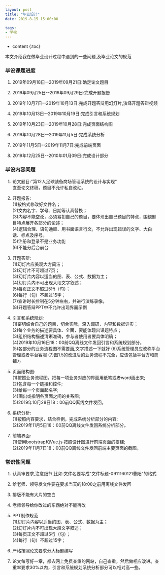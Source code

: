 ```yaml
---
layout: post
title: "毕业设计"
date: 2019-8-15 15:00:00

tags:
- 学校
---
```

* content
{:toc}

本文介绍我在做毕业设计过程中遇到的一些问题,及毕业论文的规范  












### 毕设课题进度
1. 2019年09月18日--2019年09月21日:确定论文题目

2. 2019年09月25日--2019年09月29日:完成开题报告

3. 2019年10月7日--2019年10月13日:完成开题答辩用幻灯片,演绎开题答辩视频

4. 2019年10月13日--2019年10月19日:完成引言和系统规划  

5. 2019年10月23日--2019年10月28日:完成页面结构图

6. 2019年10月28日--2019年11月5日:完成系统分析

7. 2019年11月5日--2019年11月7日:完成前端页面

8. 2019年12月25日--2010年01月09日:完成设计部分




### 毕设内容问题
1. 论文题目:"第12人足球装备商场管理系统的设计与实现"  
  直至论文终稿，题目不允许私自改动。  

2. 开题报告:  
  (1)按格式修改好文件名；  
  (2)文内名字、学号、日期等认真替换；  
  (3)内容不能空泛，必须紧扣自己的题目，要体现出自己题目的特点，围绕题目特点展开各部分的论述；  
  (4)逻辑合理、语句通顺、用书面语言行文，不允许出现错误的文字、大白话、标点及序号。  
  (5)注册和登录不是业务功能   
  (6)不能分后台前台  

3. 开题答辩:  
  (1)幻灯片应美观大方简洁；  
  (2)幻灯片不可超过7页；  
  (3)幻灯片内容以适当的图、表、公式、数据为主；  
  (4)幻灯片内不可出现大段文字叙述；  
  (5)每页正文不超过5行（句）；  
  (6)每行（句）不超过15字；  
  (7)宣讲时长控制在5分钟左右，并进行演练录像。  
  (8)开题答辩PPT中不允许出现界面示例  

4. 引言和系统规划:  
  (1)密切结合自己的题目，切合实际，深入调研，内容和数据详实；  
  (2)每个业务的描述要具体、全面，要能体现出课题特点；  
  (3)组织结构描述清晰准确，参与者使用者要具体明确；  
  (4)2019年10月16日18：00前QQ离线文件发回引言和系统规划部分。  
  (5)各部分的业务流程图不需要画,文字描述一下就好
  (6)系统管理员应改称平台管理或者平台客服
  (7)图1.5的改进后的业务流程不完全，应该包括平台方和商铺方

5. 页面结构图:  
  (1)按照业务流程图，把每一项业务对应的界面用纸笔或者word画出来;  
  (2)包含每一个链接和控件;  
  (3)给每一个页面起名字;  
  (4)画出或指明各页面之间的关系图;  
  (5)2019年10月28日18：00前QQ离线文件发回。  

6. 系统分析:  
  (1)按照内容要求，结合样例，完成系统分析部分的内容;  
  (2)2019年11月5日18：00前QQ离线文件发回系统分析部分。  

7. 前端界面:  
  (1)使用bootstrap和Vue.js 按照设计图进行前端页面的搭建;  
  (2)2019年11月7日18：00前QQ离线文件发回前端主要页面的截图。  



### 常识性问题

1. 认真审要求,注意细节,比如:文件名要写成"文件标题-0911160121曹阳"的格式  

2. 给老师、领导发文件要在要求当天的18:00之前用离线文件发回

3. 排版不能有大片的空白  

4. 老师领导给你改过的东西绝对不能再改  

5. PPT制作规范  
  (1)幻灯片内容以适当的图、表、公式、数据为主；  
  (2)幻灯片内不可出现大段文字叙述；  
  (3)每页正文不超过5行（句）；  
  (4)每行（句）不超过15字；  

6. 严格按照论文要求分大标题编写

7. 论文每写好一章，都去网上免费查重的网站，自己查重，然后做相应改进。查重率要求30%以内，引言和系统规划系统分析部分可以相对高一些。



